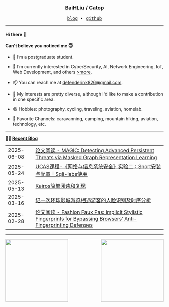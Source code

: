 <h3 align="center"> BaiHLiu / Catop </h3>


<p align="center">
  <samp>
    <a href="https://www.catop.top/">blog</a> ∙
    <a href="https://github.com/BaiHLiu">github</a>
  </samp>
</p>


---

#### Hi there 👋
#### Can't believe you noticed me 😇
<!-- languages:start -->
<!-- prettier-ignore-start -->
<!-- markdownlint-disable -->
- 🔭 I’m a postgraduate student.
- 🌱 I’m currently interested in CyberSecurity, AI, Network Engineering, IoT, Web Development, and others [>more](https://www.catop.top).
- 📫 You can reach me at [defenderink826@gmail.com](mailto:defenderink826@gmail.com).
- 🎨 My interests are pretty diverse, although I'd like to make a contribution in one specific area.

- 😆 Hobbies: photography, cycling, traveling, aviation, homelab.
- 🎥 Favorite Channels: caravanning, camping, mountain hiking, aviation, technology, etc.

<!-- markdownlint-restore -->
<!-- prettier-ignore-end -->
<!-- languages:end -->

---

**🤹‍♀️ <a href="https://www.catop.top/" target="_blank">Recent Blog</a>**
<table width="100%" align="left" style="margin: 0;">
  
<!-- BLOG-POST-LIST:START --><tr><td>2025-06-08</td><td><a href='https://www.catop.top/2025/06/08/MAGIC-reading-report/' target='_blank'>论文阅读 - MAGIC: Detecting Advanced Persistent Threats via Masked Graph  Representation Learning</a></td></tr><tr><td>2025-05-24</td><td><a href='https://www.catop.top/2025/05/24/course-grandfather-teacher-exp-2/' target='_blank'>UCAS课程-《网络与信息系统安全》实验二：Snort安装与配置｜Sqli-labs使用</a></td></tr><tr><td>2025-05-13</td><td><a href='https://www.catop.top/2025/05/13/kaiors-read-and-reproduce/' target='_blank'>Kairos简单阅读和复现</a></td></tr><tr><td>2025-03-16</td><td><a href='https://www.catop.top/2025/03/16/are-we-meet-before/' target='_blank'>记一次环球影城游览相遇游客的人脸识别及时序分析</a></td></tr><tr><td>2025-02-28</td><td><a href='https://www.catop.top/2025/02/28/Fashion-Faux-Pas-Reading/' target='_blank'>论文阅读 - Fashion Faux Pas: Implicit Stylistic Fingerprints for Bypassing Browsers’ Anti-Fingerprinting Defenses</a></td></tr><!-- BLOG-POST-LIST:END -->

</table>

<br clear="both" />

---


<img height=200 align="left" src="https://github-readme-stats-rose-three-81.vercel.app/api/top-langs/?username=baihliu&layout=compact&hide=html&exclude_repo=github-readme-stats,statistics,ChatGPT-Next-Web&show_icons=true&hide_border=true&card_width=250" />

<img height=200 align="right" src="https://github-readme-stats-rose-three-81.vercel.app/api?username=baihliu&count_private=true&show_icons=true&hide_border=true&langs_count=8&card_width=250" />

